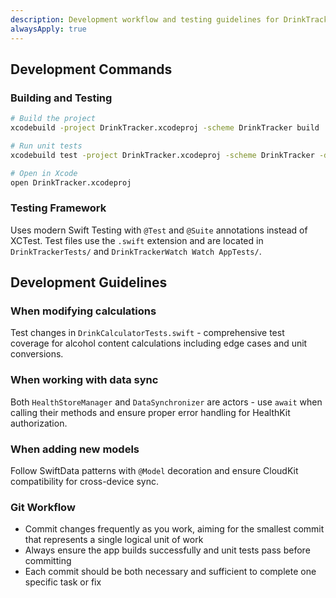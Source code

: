 ```yaml
---
description: Development workflow and testing guidelines for DrinkTracker
alwaysApply: true
---
```


## Development Commands

### Building and Testing
```bash
# Build the project
xcodebuild -project DrinkTracker.xcodeproj -scheme DrinkTracker build

# Run unit tests
xcodebuild test -project DrinkTracker.xcodeproj -scheme DrinkTracker -destination 'platform=iOS Simulator,name=iPhone 15'

# Open in Xcode
open DrinkTracker.xcodeproj
```

### Testing Framework
Uses modern Swift Testing with `@Test` and `@Suite` annotations instead of XCTest. Test files use the `.swift` extension and are located in `DrinkTrackerTests/` and `DrinkTrackerWatch Watch AppTests/`.

## Development Guidelines

### When modifying calculations
Test changes in `DrinkCalculatorTests.swift` - comprehensive test coverage for alcohol content calculations including edge cases and unit conversions.

### When working with data sync
Both `HealthStoreManager` and `DataSynchronizer` are actors - use `await` when calling their methods and ensure proper error handling for HealthKit authorization.

### When adding new models
Follow SwiftData patterns with `@Model` decoration and ensure CloudKit compatibility for cross-device sync.

### Git Workflow
- Commit changes frequently as you work, aiming for the smallest commit that represents a single logical unit of work
- Always ensure the app builds successfully and unit tests pass before committing
- Each commit should be both necessary and sufficient to complete one specific task or fix